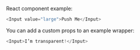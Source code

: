 React component example:

```js
<Input value="large">Push Me</Input>
```

You can add a custom props to an example wrapper:

```js { "props": { "value": "checks" } }
<Input>I’m transparent!</Input>
```
